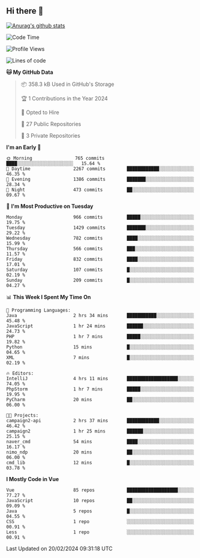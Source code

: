 ## Hi there 👋

[![Anurag's github stats](https://github-readme-stats.vercel.app/api?username=Songwonseok)](https://github.com/anuraghazra/github-readme-stats)



<!--START_SECTION:waka-->
![Code Time](http://img.shields.io/badge/Code%20Time-2%2C684%20hrs%205%20mins-blue)

![Profile Views](http://img.shields.io/badge/Profile%20Views-0-blue)

![Lines of code](https://img.shields.io/badge/From%20Hello%20World%20I%27ve%20Written-34.8%20million%20lines%20of%20code-blue)

**🐱 My GitHub Data** 

> 📦 358.3 kB Used in GitHub's Storage 
 > 
> 🏆 1 Contributions in the Year 2024
 > 
> 💼 Opted to Hire
 > 
> 📜 27 Public Repositories 
 > 
> 🔑 3 Private Repositories 
 > 
**I'm an Early 🐤** 

```text
🌞 Morning                765 commits         ████░░░░░░░░░░░░░░░░░░░░░   15.64 % 
🌆 Daytime                2267 commits        ████████████░░░░░░░░░░░░░   46.35 % 
🌃 Evening                1386 commits        ███████░░░░░░░░░░░░░░░░░░   28.34 % 
🌙 Night                  473 commits         ██░░░░░░░░░░░░░░░░░░░░░░░   09.67 % 
```
📅 **I'm Most Productive on Tuesday** 

```text
Monday                   966 commits         █████░░░░░░░░░░░░░░░░░░░░   19.75 % 
Tuesday                  1429 commits        ███████░░░░░░░░░░░░░░░░░░   29.22 % 
Wednesday                782 commits         ████░░░░░░░░░░░░░░░░░░░░░   15.99 % 
Thursday                 566 commits         ███░░░░░░░░░░░░░░░░░░░░░░   11.57 % 
Friday                   832 commits         ████░░░░░░░░░░░░░░░░░░░░░   17.01 % 
Saturday                 107 commits         █░░░░░░░░░░░░░░░░░░░░░░░░   02.19 % 
Sunday                   209 commits         █░░░░░░░░░░░░░░░░░░░░░░░░   04.27 % 
```


📊 **This Week I Spent My Time On** 

```text
💬 Programming Languages: 
Java                     2 hrs 34 mins       ███████████░░░░░░░░░░░░░░   45.48 % 
JavaScript               1 hr 24 mins        ██████░░░░░░░░░░░░░░░░░░░   24.73 % 
PHP                      1 hr 7 mins         █████░░░░░░░░░░░░░░░░░░░░   19.82 % 
Python                   15 mins             █░░░░░░░░░░░░░░░░░░░░░░░░   04.65 % 
XML                      7 mins              █░░░░░░░░░░░░░░░░░░░░░░░░   02.19 % 

🔥 Editors: 
IntelliJ                 4 hrs 11 mins       ███████████████████░░░░░░   74.05 % 
PhpStorm                 1 hr 7 mins         █████░░░░░░░░░░░░░░░░░░░░   19.95 % 
PyCharm                  20 mins             ██░░░░░░░░░░░░░░░░░░░░░░░   06.00 % 

🐱‍💻 Projects: 
campaign2-api            2 hrs 37 mins       ████████████░░░░░░░░░░░░░   46.42 % 
campaign2                1 hr 25 mins        ██████░░░░░░░░░░░░░░░░░░░   25.15 % 
naver_cmd                54 mins             ████░░░░░░░░░░░░░░░░░░░░░   16.17 % 
nimo_ndp                 20 mins             ██░░░░░░░░░░░░░░░░░░░░░░░   06.00 % 
cmd_lib                  12 mins             █░░░░░░░░░░░░░░░░░░░░░░░░   03.78 % 
```

**I Mostly Code in Vue** 

```text
Vue                      85 repos            ███████████████████░░░░░░   77.27 % 
JavaScript               10 repos            ██░░░░░░░░░░░░░░░░░░░░░░░   09.09 % 
Java                     5 repos             █░░░░░░░░░░░░░░░░░░░░░░░░   04.55 % 
CSS                      1 repo              ░░░░░░░░░░░░░░░░░░░░░░░░░   00.91 % 
Less                     1 repo              ░░░░░░░░░░░░░░░░░░░░░░░░░   00.91 % 
```




 Last Updated on 20/02/2024 09:31:18 UTC
<!--END_SECTION:waka-->
